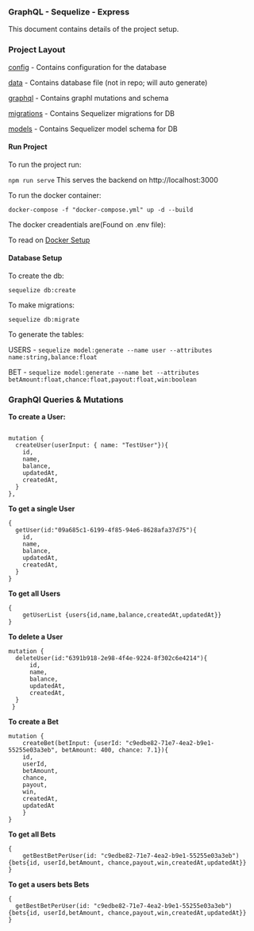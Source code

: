 ### GraphQL - Sequelize - Express

This document contains details of the project setup.

### Project Layout

[config](./config)  - Contains configuration for the database

[data](./data)  - Contains database file (not in repo; will auto generate)

[graphql](./graphql)  - Contains graphl mutations and schema

[migrations](./migrations)  - Contains Sequelizer migrations for DB

[models](./models)  - Contains Sequelizer model schema for DB



#### Run Project

To run the project run:

``npm run serve``  This serves the backend on http://localhost:3000

To run the docker container:


``docker-compose -f "docker-compose.yml" up -d --build``

The docker creadentials are(Found on .env file):

To read on [Docker Setup](./README_DOCKER.md)

#### Database Setup

To create the db:

``sequelize db:create``

To make migrations:

``sequelize db:migrate``

To generate the tables:

USERS  - ``sequelize model:generate --name user --attributes name:string,balance:float``

BET - ``sequelize model:generate --name bet --attributes betAmount:float,chance:float,payout:float,win:boolean``


### GraphQl Queries & Mutations

**To create a User:**

```

mutation {
  createUser(userInput: { name: "TestUser"}){
	id,
    name,
    balance,
    updatedAt,
    createdAt,
  }
},
```

**To get a single User**


```
{
  getUser(id:"09a685c1-6199-4f85-94e6-8628afa37d75"){
    id,
    name,
    balance,
    updatedAt,
    createdAt,
  }
}

```

**To get all Users**

```
{
    getUserList {users{id,name,balance,createdAt,updatedAt}}
}
```


**To delete a User**


```
mutation {
  deleteUser(id:"6391b918-2e98-4f4e-9224-8f302c6e4214"){
      id,
      name,
      balance,
      updatedAt,
      createdAt,
  }
 }

```


**To create a Bet**


```
mutation {
    createBet(betInput: {userId: "c9edbe82-71e7-4ea2-b9e1-55255e03a3eb", betAmount: 400, chance: 7.1}){
    id,
    userId,
    betAmount,
    chance,
    payout,
    win,
    createdAt,
    updatedAt
    }
}

```

**To get all Bets**

```
{
    getBestBetPerUser(id: "c9edbe82-71e7-4ea2-b9e1-55255e03a3eb"){bets{id, userId,betAmount, chance,payout,win,createdAt,updatedAt}}
}
```


**To get a users bets Bets**


```
{
  getBestBetPerUser(id: "c9edbe82-71e7-4ea2-b9e1-55255e03a3eb"){bets{id, userId,betAmount, chance,payout,win,createdAt,updatedAt}}
}

```